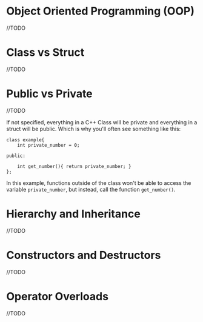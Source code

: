 # Object Oriented Programming (OOP)

//TODO

# Class vs Struct

//TODO

# Public vs Private

//TODO

If not specified, everything in a C++ Class will be private and everything in a struct will be public. Which is why you'll often see something like this:
```
class example{
    int private_number = 0;

public:

    int get_number(){ return private_number; }
};
```
In this example, functions outside of the class won't be able to access the variable ```private_number```, but instead, call the function ```get_number()```.

# Hierarchy and Inheritance

//TODO

# Constructors and Destructors

//TODO

# Operator Overloads

//TODO